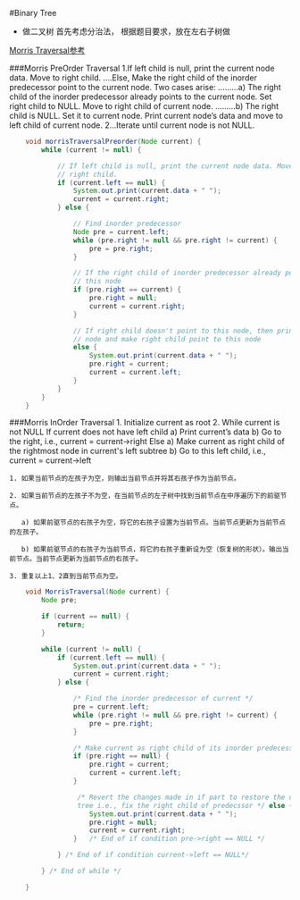 #Binary Tree

- 做二叉树 首先考虑分治法， 根据题目要求，放在左右子树做

[Morris Traversal参考](http://www.cnblogs.com/AnnieKim/archive/2013/06/15/MorrisTraversal.html)

###Morris PreOrder Traversal
	1.If left child is null, print the current node data. Move to right child.
	….Else, Make the right child of the inorder predecessor point to the current node. Two cases arise:
	………a) The right child of the inorder predecessor already points to the current node. Set right child to NULL. Move to right child of current node.
	………b) The right child is NULL. Set it to current node. Print current node’s data and move to left child of current node.
	2...Iterate until current node is not NULL.


```java
    void morrisTraversalPreorder(Node current) {
        while (current != null) {

            // If left child is null, print the current node data. Move to
            // right child.
            if (current.left == null) {
                System.out.print(current.data + " ");
                current = current.right;
            } else {

                // Find inorder predecessor
                Node pre = current.left;
                while (pre.right != null && pre.right != current) {
                    pre = pre.right;
                }

                // If the right child of inorder predecessor already points to
                // this node
                if (pre.right == current) {
                    pre.right = null;
                    current = current.right;
                }

                // If right child doesn't point to this node, then print this
                // node and make right child point to this node
                else {
                    System.out.print(current.data + " ");
                    pre.right = current;
                    current = current.left;
                }
            }
        }
    }
```

###Morris InOrder Traversal
	1. Initialize current as root
	2. While current is not NULL
	   If current does not have left child
	      a) Print current’s data
	      b) Go to the right, i.e., current = current->right
	   Else
	      a) Make current as right child of the rightmost node in current's left subtree
	      b) Go to this left child, i.e., current = current->left

	1. 如果当前节点的左孩子为空，则输出当前节点并将其右孩子作为当前节点。

	2. 如果当前节点的左孩子不为空，在当前节点的左子树中找到当前节点在中序遍历下的前驱节点。

	   a) 如果前驱节点的右孩子为空，将它的右孩子设置为当前节点。当前节点更新为当前节点的左孩子。

	   b) 如果前驱节点的右孩子为当前节点，将它的右孩子重新设为空（恢复树的形状）。输出当前节点。当前节点更新为当前节点的右孩子。

	3. 重复以上1、2直到当前节点为空。

```java
    void MorrisTraversal(Node current) {
        Node pre;

        if (current == null) {
            return;
        }

        while (current != null) {
            if (current.left == null) {
                System.out.print(current.data + " ");
                current = current.right;
            } else {

                /* Find the inorder predecessor of current */
                pre = current.left;
                while (pre.right != null && pre.right != current) {
                    pre = pre.right;
                }

                /* Make current as right child of its inorder predecessor */
                if (pre.right == null) {
                    pre.right = current;
                    current = current.left;
                }

                 /* Revert the changes made in if part to restore the original
                 tree i.e., fix the right child of predecssor */ else {
                 	System.out.print(current.data + " ");
                    pre.right = null;
                    current = current.right;
                }   /* End of if condition pre->right == NULL */

            } /* End of if condition current->left == NULL*/

        } /* End of while */

    }
```
